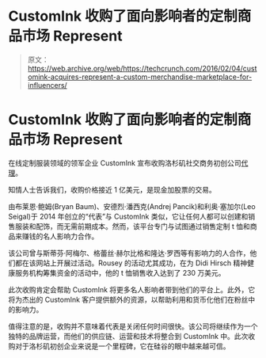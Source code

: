 # CustomInk 收购了面向影响者的定制商品市场 Represent 

> 原文：<https://web.archive.org/web/https://techcrunch.com/2016/02/04/customink-acquires-represent-a-custom-merchandise-marketplace-for-influencers/>

# CustomInk 收购了面向影响者的定制商品市场 Represent

在线定制服装领域的领军企业 CustomInk 宣布收购洛杉矶社交商务初创公司[代理](https://web.archive.org/web/20230120122425/https://represent.com/)。

知情人士告诉我们，收购价格接近 1 亿美元，是现金加股票的交易。

由布莱恩·鲍姆(Bryan Baum)、安德烈·潘西克(Andrej Pancik)和利奥·塞加尔(Leo Seigal)于 2014 年创立的“代表”与 CustomInk 类似，它让任何人都可以创建和销售服装和配饰，而无需前期成本。然而，该平台专门与试图通过销售定制 t 恤和商品来赚钱的名人影响力合作。

该公司曾与斯蒂芬·阿梅尔、格蕾丝·赫尔比格和隆达·罗西等有影响力的人合作，他们都在该网站上开展过活动。Rousey 的活动尤其成功，在为 Didi Hirsch 精神健康服务机构筹集资金的活动中，他的 t 恤销售收入达到了 230 万美元。

此次收购肯定会帮助 CustomInk 将更多名人影响者带到他们的平台上。此外，它将为杰出的 CustomInk 客户提供额外的资源，以帮助利用和货币化他们在粉丝中的影响力。

值得注意的是，收购并不意味着代表是关闭任何时间很快。该公司将继续作为一个独特的品牌运营，而他们的供应链、运营和技术将整合到 CustomInk 中。此次收购对于洛杉矶初创企业来说是一个里程碑，它在硅谷的眼中越来越可信。